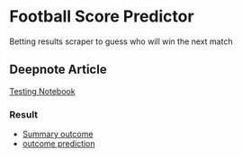 # Football Score Predictor

Betting results scraper to guess who will win the next match

## Deepnote Article

[Testing Notebook](https://deepnote.com/@dlesmes/Football-Score-Predictor-2c913554-4e96-4d25-8fe3-2c3464cdf3d4)

### Result

* [Summary outcome](https://embed.deepnote.com/2c913554-4e96-4d25-8fe3-2c3464cdf3d4/9d9015337c664496b9d487d59ee065b4/e11789deb20a40cead688044ff18e0cc?height=576.935546875)
* [outcome prediction](https://embed.deepnote.com/2c913554-4e96-4d25-8fe3-2c3464cdf3d4/610c1c42-5496-42a1-b3f4-dfa5843c600e/00013-adc9ad08-6fbc-497e-a2d6-b84d6545d204?height=576.935546875)
